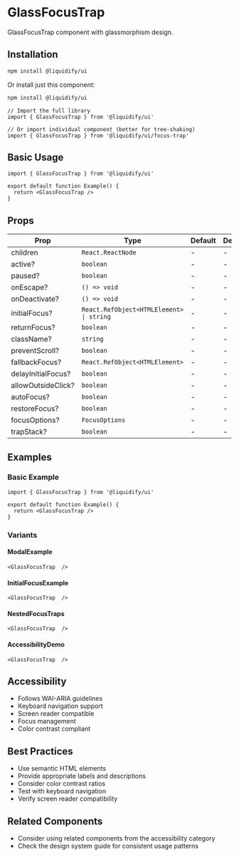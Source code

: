 # GlassFocusTrap

GlassFocusTrap component with glassmorphism design.

## Installation

```bash
npm install @liquidify/ui
```

Or install just this component:

```bash
npm install @liquidify/ui
```

```tsx
// Import the full library
import { GlassFocusTrap } from '@liquidify/ui'

// Or import individual component (better for tree-shaking)
import { GlassFocusTrap } from '@liquidify/ui/focus-trap'
```

## Basic Usage

```tsx
import { GlassFocusTrap } from '@liquidify/ui'

export default function Example() {
  return <GlassFocusTrap />
}
```

## Props

| Prop | Type | Default | Description |
|------|------|---------|-------------|
| children | `React.ReactNode` | - | - |
| active? | `boolean` | - | - |
| paused? | `boolean` | - | - |
| onEscape? | `() => void` | - | - |
| onDeactivate? | `() => void` | - | - |
| initialFocus? | `React.RefObject<HTMLElement> \| string` | - | - |
| returnFocus? | `boolean` | - | - |
| className? | `string` | - | - |
| preventScroll? | `boolean` | - | - |
| fallbackFocus? | `React.RefObject<HTMLElement>` | - | - |
| delayInitialFocus? | `boolean` | - | - |
| allowOutsideClick? | `boolean` | - | - |
| autoFocus? | `boolean` | - | - |
| restoreFocus? | `boolean` | - | - |
| focusOptions? | `FocusOptions` | - | - |
| trapStack? | `boolean` | - | - |


## Examples

### Basic Example

```tsx
import { GlassFocusTrap } from '@liquidify/ui'

export default function Example() {
  return <GlassFocusTrap />
}
```

### Variants

#### ModalExample

```tsx
<GlassFocusTrap  />
```

#### InitialFocusExample

```tsx
<GlassFocusTrap  />
```

#### NestedFocusTraps

```tsx
<GlassFocusTrap  />
```

#### AccessibilityDemo

```tsx
<GlassFocusTrap  />
```



## Accessibility

- Follows WAI-ARIA guidelines
- Keyboard navigation support
- Screen reader compatible
- Focus management
- Color contrast compliant

## Best Practices

- Use semantic HTML elements
- Provide appropriate labels and descriptions
- Consider color contrast ratios
- Test with keyboard navigation
- Verify screen reader compatibility

## Related Components

- Consider using related components from the accessibility category
- Check the design system guide for consistent usage patterns
